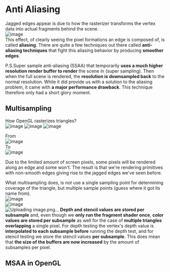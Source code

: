 # Anti Aliasing
Jagged edges appear is due to how the rasterizer transforms the vertex data into actual fragments behind the scene.  
![image](https://user-images.githubusercontent.com/98029669/213954227-948e0ff4-5424-4a70-b2de-2b9ddd79d8f0.png)  
This effect, of clearly seeing the pixel formations an edge is composed of, is called __aliasing__. 
There are quite a few techniques out there called __anti-aliasing techniques__ that fight this aliasing behavior by producing __smoother edges__.

P.S.Super sample anti-aliasing (SSAA) that temporarily __uses a much higher resolution render buffer to render__ the scene in (super sampling). 
Then when the full scene is rendered, the __resolution is downsampled back__ to the normal resolution. 
While it did provide us with a solution to the aliasing problem, it came with __a major performance drawback__. 
This technique therefore only had a short glory moment.

## Multisampling
How OpenGL rasterizes triangles?  
![image](https://user-images.githubusercontent.com/98029669/213955089-4fd52ef8-e0e9-4d5f-8890-d84e72c1f27d.png)
![image](https://user-images.githubusercontent.com/98029669/213955098-8dac383d-afb7-4969-999a-ad6d67abc0da.png)
![image](https://user-images.githubusercontent.com/98029669/213955113-ed0aae35-455a-46d2-a6bd-5b1758b48d4b.png)


From  
![image](https://user-images.githubusercontent.com/98029669/213955160-7fd6f176-8a19-493a-988e-7e25338735bd.png)  
To  
![image](https://user-images.githubusercontent.com/98029669/213955178-27ab1e13-0437-4fc6-9749-e4f8931fa73f.png)

Due to the limited amount of screen pixels, some pixels will be rendered along an edge and some won't. 
The result is that we're rendering primitives with non-smooth edges giving rise to the jagged edges we've seen before.

What multisampling does, is not use a single sampling point for determining coverage of the triangle, but multiple sample points (guess where it got its name from).  
![image](https://user-images.githubusercontent.com/98029669/213955780-770e60f6-5149-4cb2-b90a-be9637eb18b9.png)  
![image](https://user-images.githubusercontent.com/98029669/213956756-7d0d2819-6949-412f-8418-cdc01aced71e.png)  
![Uploading image.png…]()
__Depth and stencil values are stored per subsample__ and, even though we __only run the fragment shader once__, __color values are stored per subsample__
as well for the case of __multiple triangles overlapping__ a single pixel. 
For depth testing the vertex's depth value is __interpolated to each subsample before__ running the depth test,
and for stencil testing we store the stencil values __per subsample__. 
This does mean that __the size of the buffers are now increased__ by the amount of subsamples per pixel.

## MSAA in OpenGL

